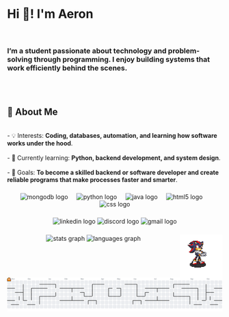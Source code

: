 <h1 align="center"><h1 align="center"><h1 align="left">Hi 👋! I'm Aeron</h1><br><h3 align="left">I’m a student passionate about technology and problem-solving through programming. I enjoy building systems that work efficiently behind the scenes.</h3><br><br><h2 align="left">📌 About Me</h2><p align="left"><br>- 💡 Interests: <b>Coding, databases, automation, and learning how software works under the hood</b>.<br><br>- 🌱 Currently learning: <b>Python, backend development, and system design</b>.<br><br>- 🚀 Goals: <b>To become a skilled backend or software developer and create reliable programs that make processes faster and smarter</b>.</p></h1></h1>

###

<div align="center">
  <img src="https://cdn.jsdelivr.net/gh/devicons/devicon/icons/mongodb/mongodb-original.svg" height="60" alt="mongodb logo"  />
  <img width="12" />
  <img src="https://cdn.jsdelivr.net/gh/devicons/devicon/icons/python/python-original.svg" height="60" alt="python logo"  />
  <img width="12" />
  <img src="https://cdn.jsdelivr.net/gh/devicons/devicon/icons/java/java-original.svg" height="60" alt="java logo"  />
  <img width="12" />
  <img src="https://cdn.jsdelivr.net/gh/devicons/devicon/icons/html5/html5-original.svg" height="60" alt="html5 logo"  />
  <img width="12" />
  <img src="https://cdn.jsdelivr.net/gh/devicons/devicon/icons/css3/css3-original.svg" height="60" alt="css logo"  />
</div>

###

<div align="center">
  <img src="https://img.shields.io/static/v1?message=LinkedIn&logo=linkedin&label=&color=0077B5&logoColor=white&labelColor=&style=for-the-badge" height="25" alt="linkedin logo"  />
  <img src="https://img.shields.io/static/v1?message=Discord&logo=discord&label=&color=7289DA&logoColor=white&labelColor=&style=for-the-badge" height="25" alt="discord logo"  />
  <img src="https://img.shields.io/static/v1?message=Gmail&logo=gmail&label=&color=D14836&logoColor=white&labelColor=&style=for-the-badge" height="25" alt="gmail logo"  />
</div>

###

<img align="right" height="100" src="https://raw.githubusercontent.com/hale-the-goat/hale-the-goat/main/images/shadow.gif"  />

###

<div align="center">
  <img src="https://github-readme-stats.vercel.app/api?username=hale-the-goat&hide_title=false&hide_rank=false&show_icons=true&include_all_commits=true&count_private=true&disable_animations=false&theme=dark&locale=en&hide_border=false&order=1" height="150" alt="stats graph"  />
  <img src="https://github-readme-stats.vercel.app/api/top-langs?username=hale-the-goat&locale=en&hide_title=false&layout=compact&card_width=320&langs_count=5&theme=dark&hide_border=false&order=2" height="150" alt="languages graph"  />
</div>

###

<picture>
  <source media="(prefers-color-scheme: dark)" srcset="https://raw.githubusercontent.com/hale-the-goat/hale-the-goat/output/pacman-contribution-graph-dark.svg">
  <source media="(prefers-color-scheme: light)" srcset="https://raw.githubusercontent.com/hale-the-goat/hale-the-goat/output/pacman-contribution-graph.svg">
  <img alt="pacman contribution graph" src="https://raw.githubusercontent.com/hale-the-goat/hale-the-goat/output/pacman-contribution-graph.svg">
</picture>

###
